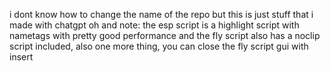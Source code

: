 i dont know how to change the name of the repo but this is just stuff that i made with chatgpt
oh and note: the esp script is a highlight script with nametags with pretty good performance and the fly script also has a noclip script included, also one more thing, you can close the fly script gui with insert
